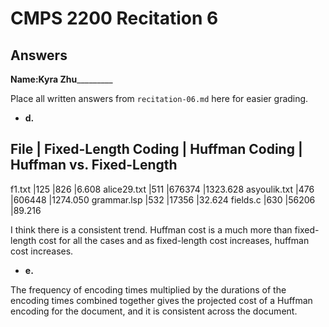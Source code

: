# CMPS 2200 Recitation 6
## Answers

**Name:**________Kyra Zhu_________________


Place all written answers from `recitation-06.md` here for easier grading.



- **d.**

File | Fixed-Length Coding | Huffman Coding | Huffman vs. Fixed-Length
----------------------------------------------------------------------
f1.txt    |125                     |826                |6.608
alice29.txt    |511                     |676374                |1323.628
asyoulik.txt    |476                     |606448                |1274.050
grammar.lsp    |532                     |17356                |32.624
fields.c    |630                     |56206                |89.216

I think there is a consistent trend. Huffman cost is a much more than fixed-length cost for all the cases and as fixed-length cost increases, huffman cost increases.


- **e.**

The frequency of encoding times multiplied by the durations of the encoding times combined together gives the projected cost of a Huffman encoding for the document, and it is consistent across the document.
